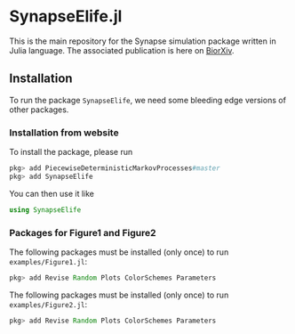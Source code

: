 # SynapseElife.jl

This is the main repository for the Synapse simulation package written in Julia language. The associated publication is here on [BiorXiv](https://www.biorxiv.org/content/10.1101/2021.03.30.437703v1).

## Installation

To run the package `SynapseElife`, we need some bleeding edge versions of other packages.

### Installation from website

To install the package, please run

```julia
pkg> add PiecewiseDeterministicMarkovProcesses#master
pkg> add SynapseElife
```

You can then use it like

```julia
using SynapseElife
```


### Packages for Figure1 and Figure2

The following packages must be installed (only once) to run `examples/Figure1.jl`:

```julia
pkg> add Revise Random Plots ColorSchemes Parameters
```

The following packages must be installed (only once) to run `examples/Figure2.jl`:

```julia
pkg> add Revise Random Plots ColorSchemes Parameters
```

